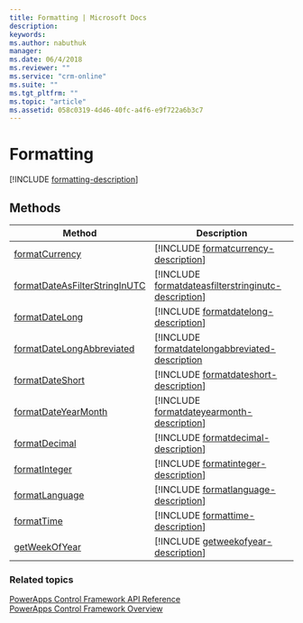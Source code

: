 ```yaml
---
title: Formatting | Microsoft Docs
description: 
keywords:
ms.author: nabuthuk
manager: 
ms.date: 06/4/2018
ms.reviewer: ""
ms.service: "crm-online"
ms.suite: ""
ms.tgt_pltfrm: ""
ms.topic: "article"
ms.assetid: 058c0319-4d46-40fc-a4f6-e9f722a6b3c7
---
```


# Formatting

<!-- IFormatting -->

[!INCLUDE [formatting-description](includes/formatting-description.md)]

## Methods

|Method | Description | 
| ------------- |-------------|
|[formatCurrency](formatting/formatcurrency.md)|[!INCLUDE [formatcurrency-description](formatting/includes/formatcurrency-description.md)]|
|[formatDateAsFilterStringInUTC](formatting/formatdateasfilterstringinutc.md)|[!INCLUDE [formatdateasfilterstringinutc-description](formatting/includes/formatdateasfilterstringinutc-description.md)]|
|[formatDateLong](formatting/formatdatelong.md)|[!INCLUDE [formatdatelong-description](formatting/includes/formatdatelong-description.md)]|
|[formatDateLongAbbreviated](formatting/formatdatelongabbreviated.md)|[!INCLUDE [formatdatelongabbreviated-description](formatting/includes/formatdatelongabbreviated-description.md)|
|[formatDateShort](formatting/formatdateshort.md)|[!INCLUDE [formatdateshort-description](formatting/includes/formatdateshort-description.md)]|
|[formatDateYearMonth](formatting/formatdateyearmonth.md)|[!INCLUDE [formatdateyearmonth-description](formatting/includes/formatdateyearmonth-description.md)]|
|[formatDecimal](formatting/formatdecimal.md)|[!INCLUDE [formatdecimal-description](formatting/includes/formatdecimal-description.md)]|
|[formatInteger](formatting/formatinteger.md)|[!INCLUDE [formatinteger-description](formatting/includes/formatinteger-description.md)]|
|[formatLanguage](formatting/formatlanguage.md)|[!INCLUDE [formatlanguage-description](formatting/includes/formatlanguage-description.md)]|
|[formatTime](formatting/formattime.md)|[!INCLUDE [formattime-description](formatting/includes/formattime-description.md)]|
|[getWeekOfYear](formatting/getweekofyear.md)|[!INCLUDE [getweekofyear-description](formatting/includes/getweekofyear-description.md)]|

### Related topics

[PowerApps Control Framework API Reference](index.md)<br />
[PowerApps Control Framework Overview](../overview.md)
